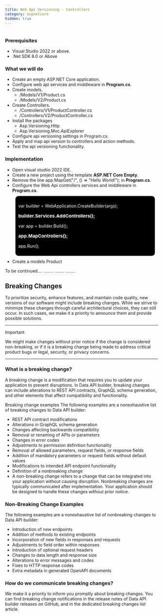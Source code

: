```yaml
---
title: Web Api Versioning - Controllers
category: aspnetcore
hidden: true
---
```

# 

### Prerequisites
- Visual Studio 2022 or above.
- .Net SDK 8.0 or Above

### What we will do
- Create an empty ASP.NET Core application.
- Configure web api services and middleware in **Program.cs**.
- Create models.
	- /Models/V1/Product.cs
	- /Models/V2/Product.cs
- Create Controllers.
	- /Controllers/V1/ProductController.cs
	- /Controllers/V2/ProductController.cs
- Install the packages
	- Asp.Versioning.Http
	- Asp.Versioning.Mvc.ApiExplorer
- Configure api versioning settings in Program.cs.
- Apply and map api version to controllers and action methods.
- Test the api versioning functionality.

### Implementation
- Open visual studiio 2022 IDE.
- Create a new project using the template **ASP.NET Core Empty**.
- Remove the line app.MapGet("/", () => "Hello World!"); in **Program.cs**.
- Configure the Web Api controllers services and middleware in **Program.cs**.
	<div class="code">                                                
		<p>var builder = WebApplication.CreateBuilder(args);</p>
		<p class="highlight">builder.Services.AddControllers();</p>
		<p>var app = builder.Build();</p>
		<p class="highlight">app.MapControllers();</p>
		<p>app.Run();</p>
	<div>
- Create a models Product

<style>

.code{
	background-color: black;
	color: white;
	font-size: 14px;
	padding: 10px;
	margin: 10px;
	border-radius: 10px;
}

.highlight {
   font-weight: bold;
   font-size: 15px;
}

</style>
To be continued....
........
........
........
## Breaking Changes
To prioritize security, enhance features, and maintain code quality, new versions of our software might include breaking changes. While we strive to minimize these changes through careful architectural choices, they can still occur. In such cases, we make it a priority to announce them and provide possible solutions.

***
Important

We might make changes without prior notice if the change is considered non-breaking, or if it is a breaking change being made to address critical product bugs or legal, security, or privacy concerns.
***

### What is a breaking change?
A breaking change is a modification that requires you to update your application to prevent disruptions. In Data API builder, breaking changes can include alterations to REST API contracts, GraphQL schema generation, and other elements that affect compatibility and functionality.

Breaking change examples
The following examples are a nonexhaustive list of breaking changes to Data API builder:

- REST API contract modifications
- Alterations in GraphQL schema generation
- Changes affecting backwards compatibility
- Removal or renaming of APIs or parameters
- Changes in error codes
- Adjustments to permission definition functionality
- Removal of allowed parameters, request fields, or response fields
- Addition of mandatory parameters or request fields without default values
- Modifications to intended API endpoint functionality
- Definition of a nonbreaking change
- A non-breaking change refers to a change that can be integrated into your application without causing disruption. Nonbreaking changes are typically communicated after implementation. Your application should be designed to handle these changes without prior notice.

### Non-Breaking Change Examples
The following examples are a nonexhaustive list of nonbreaking changes to Data API builder:

- Introduction of new endpoints
- Addition of methods to existing endpoints
- Incorporation of new fields in responses and requests
- Adjustments to field order within responses
- Introduction of optional request headers
- Changes to data length and response size
- Alterations to error messages and codes
- Fixes to HTTP response codes
- Extra metadata in generated OpenAPI documents

### How do we communicate breaking changes?
We make it a priority to inform you promptly about breaking changes. You can find breaking change notifications in the release notes of Data API builder releases on GitHub, and in the dedicated breaking changes list article.
